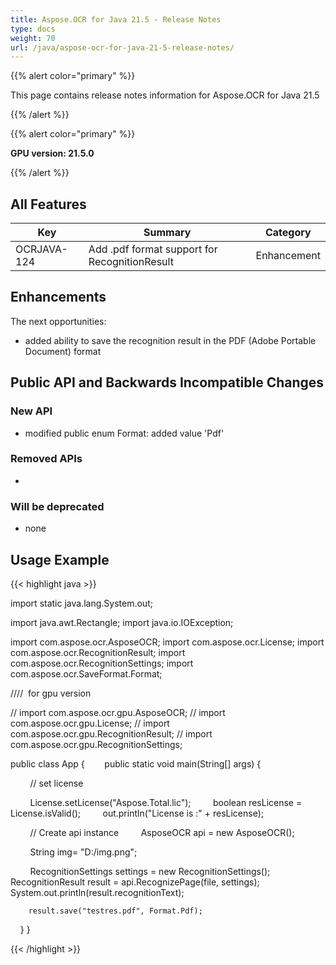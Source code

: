 ```yaml
---
title: Aspose.OCR for Java 21.5 - Release Notes
type: docs
weight: 70
url: /java/aspose-ocr-for-java-21-5-release-notes/
---
```


{{% alert color="primary" %}}

This page contains release notes information for Aspose.OCR for Java 21.5

{{% /alert %}}

{{% alert color="primary" %}}

**GPU version: 21.5.0**

{{% /alert %}}

## All Features

|Key|Summary|Category|
|---|---|---|
|OCRJAVA-124|Add .pdf format support for RecognitionResult|Enhancement|


## Enhancements

The next opportunities:

- added ability to save the recognition result in the PDF (Adobe Portable Document) format

## Public API and Backwards Incompatible Changes

### New API

-  modified public enum Format: added value 'Pdf'



### Removed APIs

-  


### Will be deprecated

- none

## Usage Example

{{< highlight java >}}

import static java.lang.System.out;

import java.awt.Rectangle;
import java.io.IOException;

import com.aspose.ocr.AsposeOCR;
import com.aspose.ocr.License;
import com.aspose.ocr.RecognitionResult;
import com.aspose.ocr.RecognitionSettings;
import com.aspose.ocr.SaveFormat.Format;

////  for gpu version

// import com.aspose.ocr.gpu.AsposeOCR;
// import com.aspose.ocr.gpu.License;
// import com.aspose.ocr.gpu.RecognitionResult;
// import com.aspose.ocr.gpu.RecognitionSettings;

public class App {
       public static void main(String[] args) {

        // set license    

        License.setLicense("Aspose.Total.lic");
        boolean resLicense = License.isValid();
        out.println("License is :" + resLicense);

        // Create api instance
        AsposeOCR api = new AsposeOCR();

        String img= "D:/img.png";		
		
        RecognitionSettings settings = new RecognitionSettings();			
		RecognitionResult result = api.RecognizePage(file, settings);
		System.out.println(result.recognitionText);		
		
		result.save("testres.pdf", Format.Pdf);
    }
}

{{< /highlight >}}
